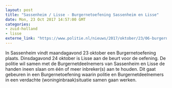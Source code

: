 ```yaml
---
layout: post
title: "Sassenheim / Lisse - Burgernetoefening Sassenheim en Lisse"
date: Mon, 23 Oct 2017 14:57:00 GMT
categories: 
- zuid-holland 
- lisse 
externe_link: "https://www.politie.nl/nieuws/2017/oktober/23/06-burgernetoefening-sassenheim-en-lisse.html"
---
```


In Sassenheim vindt maandagavond 23 oktober een Burgernetoefening plaats. Dinsdagavond 24 oktober is Lisse aan de beurt voor de oefening. De politie wil samen met de Burgernetdeelnemers van Sassenheim  en Lisse de handen ineen slaan om één of meer inbreker(s) aan te houden. Dit gaat gebeuren in een Burgernetoefening waarin politie en Burgernetdeelnemers in een verdachte (woninginbraak)situatie samen gaan werken.
